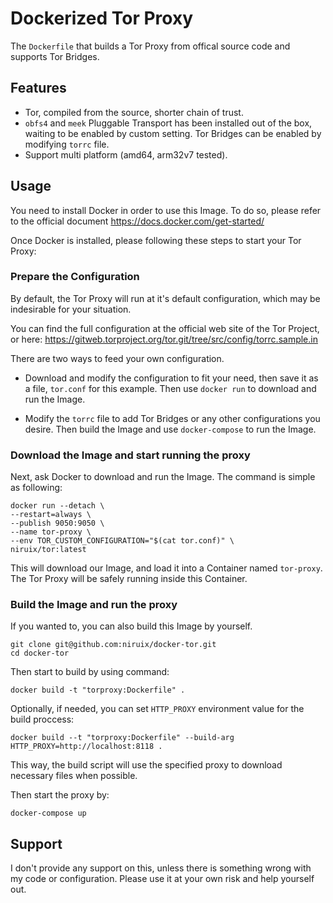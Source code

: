 # Dockerized Tor Proxy

The `Dockerfile` that builds a Tor Proxy from offical source code and supports Tor Bridges.

## Features

* Tor, compiled from the source, shorter chain of trust.
* `obfs4` and `meek` Pluggable Transport has been installed out of the box,
  waiting to be enabled by custom setting. Tor Bridges can be enabled by modifying
  `torrc` file.
* Support multi platform (amd64, arm32v7 tested).

## Usage

You need to install Docker in order to use this Image. To do so, please refer to
the official document <https://docs.docker.com/get-started/>

Once Docker is installed, please following these steps to start your Tor Proxy:

### Prepare the Configuration

By default, the Tor Proxy will run at it's default configuration, which may be
indesirable for your situation.

You can find the full configuration at the official web site of the Tor Project,
or here: <https://gitweb.torproject.org/tor.git/tree/src/config/torrc.sample.in>

There are two ways to feed your own configuration.

* Download and modify the configuration to fit your need, then save it as a file, `tor.conf` for this example. Then use ```docker run``` to download and run the Image.

* Modify the `torrc` file to add Tor Bridges or any other configurations you desire. Then build the Image and use ```docker-compose``` to run the Image.

### Download the Image and start running the proxy

Next, ask Docker to download and run the Image. The command is simple as following:

```console
docker run --detach \
--restart=always \
--publish 9050:9050 \
--name tor-proxy \
--env TOR_CUSTOM_CONFIGURATION="$(cat tor.conf)" \
niruix/tor:latest
```

This will download our Image, and load it into a Container named `tor-proxy`.
The Tor Proxy will be safely running inside this Container.

### Build the Image and run the proxy

If you wanted to, you can also build this Image by yourself.

```console
git clone git@github.com:niruix/docker-tor.git
cd docker-tor
```

Then start to build by using command:

```console
docker build -t "torproxy:Dockerfile" .
```

Optionally, if needed, you can set `HTTP_PROXY` environment value for the build
proccess:

```console
docker build --t "torproxy:Dockerfile" --build-arg HTTP_PROXY=http://localhost:8118 .
```

This way, the build script will use the specified proxy to download necessary
files when possible.

Then start the proxy by:

```console
docker-compose up
```

## Support

I don't provide any support on this, unless there is something wrong with my
code or configuration. Please use it at your own risk and help yourself out.
